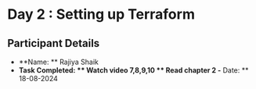 # Day 2 : Setting up Terraform

## Participant Details
- **Name: ** Rajiya Shaik
- **Task Completed: ** Watch video 7,8,9,10
                   ** Read chapter 2
  -** Date: ** 18-08-2024
